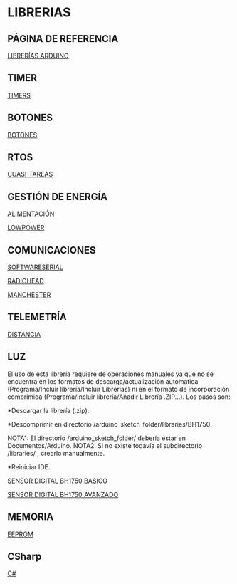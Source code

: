# LIBRERIAS

## PÁGINA DE REFERENCIA

[LIBRERÍAS ARDUINO](http://playground.arduino.cc/Main/LibraryList)

## TIMER

[TIMERS](https://github.com/alextaujenis/RBD_Timer)

## BOTONES

[BOTONES](https://github.com/alextaujenis/RBD_Button)

## RTOS

[CUASI-TAREAS](http://playground.arduino.cc/Code/SimpleTimer)

## GESTIÓN DE ENERGÍA

[ALIMENTACIÓN](https://github.com/Yveaux/Arduino_Vcc)

[LOWPOWER](https://github.com/rocketscream/Low-Power)

## COMUNICACIONES

[SOFTWARESERIAL](https://www.arduino.cc/en/Reference/SoftwareSerial)

[RADIOHEAD](http://www.airspayce.com/mikem/arduino/RadioHead/)

[MANCHESTER](https://github.com/mchr3k/arduino-libs-manchester/)

## TELEMETRÍA

[DISTANCIA](http://playground.arduino.cc/Code/NewPing)

## LUZ

El uso de esta librería requiere de operaciones manuales ya que no se encuentra en los formatos de descarga/actualización automática (Programa/Incluir librería/Incluir Librerías) ni en el formato de incorporación comprimida (Programa/Incluir librería/Añadir Librería .ZIP...). Los pasos son:

*Descargar la librería (.zip).

*Descomprimir en directorio /arduino_sketch_folder/libraries/BH1750.

NOTA1: El directorio /arduino_sketch_folder/ debería estar en Documentos/Arduino.
NOTA2: Si no existe todavía el subdirectorio /libraries/ , crearlo manualmente.

*Reiniciar IDE.

[SENSOR DIGITAL BH1750 BASICO](https://github.com/claws/BH1750)

[SENSOR DIGITAL BH1750 AVANZADO](https://github.com/tuxcell/bh1750xtra)

## MEMORIA

[EEPROM](https://github.com/thijse/Arduino-EEPROMEx)

## CSharp

[C#](https://github.com/christophediericx/ArduinoDriver)
